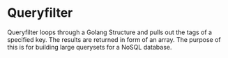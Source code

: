 # Queryfilter

Queryfilter loops through a Golang Structure and pulls out the tags of a specified key. The results are returned in form of an array. 
The purpose of this is for building large querysets for a NoSQL database.
